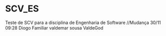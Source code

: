 # SCV_ES
Teste de SCV para a disciplina de Engenharia de Software
//Mudança 30/11 09:28 Diogo Familiar
valdemar sousa
ValdeGod
